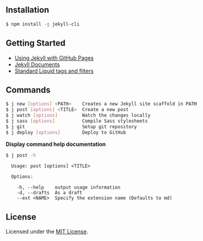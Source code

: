 ## Installation

```bash
$ npm install -g jekyll-cli
```

## Getting Started

- [Using Jekyll with GitHub Pages](http://mrzhang.me/blog/using-jekyll-with-github-pages.html)
- [Jekyll Documents](http://jekyllrb.com/)
- [Standard Liquid tags and filters](https://github.com/Shopify/liquid/wiki/Liquid-for-Designers)

## Commands

```bash
$ j new [options] <PATH>    Creates a new Jekyll site scaffold in PATH
$ j post [options] <TITLE>  Create a new post
$ j watch [options]         Watch the changes locally
$ j sass [options]          Compile Sass stylesheets
$ j git                     Setup git repository
$ j deploy [options]        Deploy to GitHub
```

__Display command help documentation__

```bash
$ j post -h
```

```
  Usage: post [options] <TITLE>

  Options:

    -h, --help    output usage information
    -d, --drafts  As a draft
    --ext <NAME>  Specify the extension name (Defaults to md)
```

## License

Licensed under the [MIT License](http://www.opensource.org/licenses/mit-license.php).

